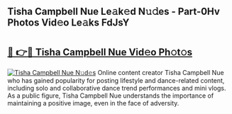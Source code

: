 ## Tisha Campbell Nue Le𝚊k𝚎d N𝚞𝚍es - Part-0Hv Photos Vid𝚎o Le𝚊ks FdJsY

# <h2><a href="http://fb6k4t.evod.top/?m=Tisha+Campbell+Nue">🔗 👉🔴 Tisha Campbell Nue Vid𝚎o Ph𝚘t𝚘s</a></h2>

[![Tisha Campbell Nue N𝚞d𝚎s](https://i.imgur.com/8V9OHl7.gif)](http://fb6k4t.evod.top/?m=Tisha+Campbell+Nue)
Online content creator Tisha Campbell Nue who has gained popularity for posting lifestyle and dance-related content, including solo and collaborative dance trend performances and mini vlogs. As a public figure, Tisha Campbell Nue understands the importance of maintaining a positive image, even in the face of adversity. 
